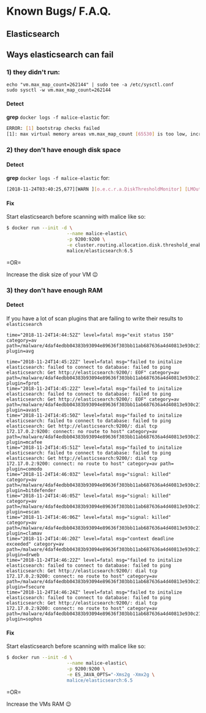 # Known Bugs/ F.A.Q.

## Elasticsearch

## Ways elasticsearch can fail

### 1) they didn't run:

```
echo "vm.max_map_count=262144" | sudo tee -a /etc/sysctl.conf
sudo sysctl -w vm.max_map_count=262144
```

#### Detect

**grep** `docker logs -f malice-elastic` for:

```bash
ERROR: [1] bootstrap checks failed
[1]: max virtual memory areas vm.max_map_count [65530] is too low, increase to at least [262144]
```

### 2) they don't have enough disk space

#### Detect

**grep** `docker logs -f malice-elastic` for:

```bash
[2018-11-24T03:40:25,677][WARN ][o.e.c.r.a.DiskThresholdMonitor] [LMOut61] flood stage disk watermark [95%] exceeded on [LMOut61HROuVZ0A63UEExQ][LMOut61][/usr/share/elasticsearch/data/nodes/0] free: 189.5mb[1.9%], all indices on this node will be marked read-only
```

#### Fix

Start elasticsearch before scanning with malice like so:

```bash
$ docker run --init -d \
                      --name malice-elastic\
                      -p 9200:9200 \
                      -e cluster.routing.allocation.disk.threshold_enabled=false \
                      malice/elasticsearch:6.5
```

=OR=

Increase the disk size of your VM :wink:

### 3) they don't have enough RAM

#### Detect

If you have a lot of scan plugins that are failing to write their results to `elasticsearch`

```
time="2018-11-24T14:44:52Z" level=fatal msg="exit status 150" category=av path=/malware/4daf4edbb04383b93094e89636f303bb11ab687636a4d40813e930c213c3b513 plugin=avg

time="2018-11-24T14:45:22Z" level=fatal msg="failed to initalize elasticsearch: failed to connect to database: failed to ping elasticsearch: Get http://elasticsearch:9200/: EOF" category=av path=/malware/4daf4edbb04383b93094e89636f303bb11ab687636a4d40813e930c213c3b513 plugin=fprot
time="2018-11-24T14:45:22Z" level=fatal msg="failed to initalize elasticsearch: failed to connect to database: failed to ping elasticsearch: Get http://elasticsearch:9200/: EOF" category=av path=/malware/4daf4edbb04383b93094e89636f303bb11ab687636a4d40813e930c213c3b513 plugin=avast
time="2018-11-24T14:45:50Z" level=fatal msg="failed to initalize elasticsearch: failed to connect to database: failed to ping elasticsearch: Get http://elasticsearch:9200/: dial tcp 172.17.0.2:9200: connect: no route to host" category=av path=/malware/4daf4edbb04383b93094e89636f303bb11ab687636a4d40813e930c213c3b513 plugin=mcafee
time="2018-11-24T14:45:51Z" level=fatal msg="failed to initalize elasticsearch: failed to connect to database: failed to ping elasticsearch: Get http://elasticsearch:9200/: dial tcp 172.17.0.2:9200: connect: no route to host" category=av path= plugin=comodo
time="2018-11-24T14:46:03Z" level=fatal msg="signal: killed" category=av path=/malware/4daf4edbb04383b93094e89636f303bb11ab687636a4d40813e930c213c3b513 plugin=bitdefender
time="2018-11-24T14:46:05Z" level=fatal msg="signal: killed" category=av path=/malware/4daf4edbb04383b93094e89636f303bb11ab687636a4d40813e930c213c3b513 plugin=escan
time="2018-11-24T14:46:06Z" level=fatal msg="signal: killed" category=av path=/malware/4daf4edbb04383b93094e89636f303bb11ab687636a4d40813e930c213c3b513 plugin=clamav
time="2018-11-24T14:46:20Z" level=fatal msg="context deadline exceeded" category=av path=/malware/4daf4edbb04383b93094e89636f303bb11ab687636a4d40813e930c213c3b513 plugin=drweb
time="2018-11-24T14:46:22Z" level=fatal msg="failed to initalize elasticsearch: failed to connect to database: failed to ping elasticsearch: Get http://elasticsearch:9200/: dial tcp 172.17.0.2:9200: connect: no route to host" category=av path=/malware/4daf4edbb04383b93094e89636f303bb11ab687636a4d40813e930c213c3b513 plugin=fsecure
time="2018-11-24T14:46:24Z" level=fatal msg="failed to initalize elasticsearch: failed to connect to database: failed to ping elasticsearch: Get http://elasticsearch:9200/: dial tcp 172.17.0.2:9200: connect: no route to host" category=av path=/malware/4daf4edbb04383b93094e89636f303bb11ab687636a4d40813e930c213c3b513 plugin=sophos
```

#### Fix

Start elasticsearch before scanning with malice like so:

```bash
$ docker run --init -d \
                      --name malice-elastic\
                      -p 9200:9200 \
                      -e ES_JAVA_OPTS="-Xms2g -Xmx2g \
                      malice/elasticsearch:6.5
```

=OR=

Increase the VMs RAM 😉
